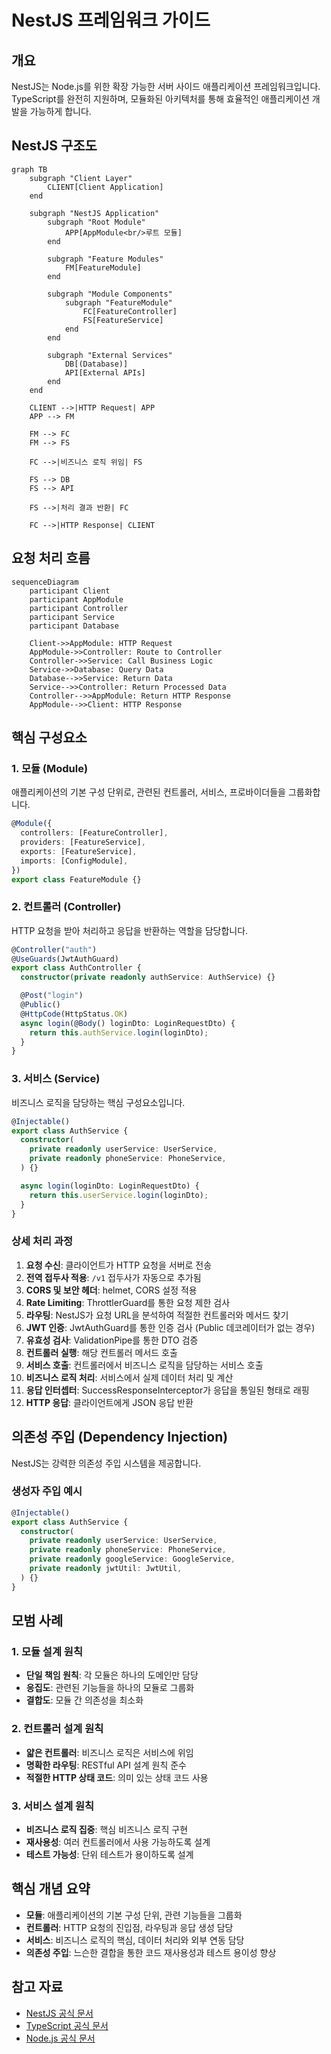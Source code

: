 # NestJS 프레임워크 가이드

## 개요

NestJS는 Node.js를 위한 확장 가능한 서버 사이드 애플리케이션 프레임워크입니다. TypeScript를 완전히 지원하며, 모듈화된 아키텍처를 통해 효율적인 애플리케이션 개발을 가능하게 합니다.

## NestJS 구조도

```mermaid
graph TB
    subgraph "Client Layer"
        CLIENT[Client Application]
    end

    subgraph "NestJS Application"
        subgraph "Root Module"
            APP[AppModule<br/>루트 모듈]
        end

        subgraph "Feature Modules"
            FM[FeatureModule]
        end

        subgraph "Module Components"
            subgraph "FeatureModule"
                FC[FeatureController]
                FS[FeatureService]
            end
        end

        subgraph "External Services"
            DB[(Database)]
            API[External APIs]
        end
    end

    CLIENT -->|HTTP Request| APP
    APP --> FM

    FM --> FC
    FM --> FS

    FC -->|비즈니스 로직 위임| FS

    FS --> DB
    FS --> API

    FS -->|처리 결과 반환| FC

    FC -->|HTTP Response| CLIENT
```

## 요청 처리 흐름

```mermaid
sequenceDiagram
    participant Client
    participant AppModule
    participant Controller
    participant Service
    participant Database

    Client->>AppModule: HTTP Request
    AppModule->>Controller: Route to Controller
    Controller->>Service: Call Business Logic
    Service->>Database: Query Data
    Database-->>Service: Return Data
    Service-->>Controller: Return Processed Data
    Controller-->>AppModule: Return HTTP Response
    AppModule-->>Client: HTTP Response
```

## 핵심 구성요소

### 1. 모듈 (Module)

애플리케이션의 기본 구성 단위로, 관련된 컨트롤러, 서비스, 프로바이더들을 그룹화합니다.

```typescript
@Module({
  controllers: [FeatureController],
  providers: [FeatureService],
  exports: [FeatureService],
  imports: [ConfigModule],
})
export class FeatureModule {}
```

### 2. 컨트롤러 (Controller)

HTTP 요청을 받아 처리하고 응답을 반환하는 역할을 담당합니다.

```typescript
@Controller("auth")
@UseGuards(JwtAuthGuard)
export class AuthController {
  constructor(private readonly authService: AuthService) {}

  @Post("login")
  @Public()
  @HttpCode(HttpStatus.OK)
  async login(@Body() loginDto: LoginRequestDto) {
    return this.authService.login(loginDto);
  }
}
```

### 3. 서비스 (Service)

비즈니스 로직을 담당하는 핵심 구성요소입니다.

```typescript
@Injectable()
export class AuthService {
  constructor(
    private readonly userService: UserService,
    private readonly phoneService: PhoneService,
  ) {}

  async login(loginDto: LoginRequestDto) {
    return this.userService.login(loginDto);
  }
}
```

### 상세 처리 과정

1. **요청 수신**: 클라이언트가 HTTP 요청을 서버로 전송
2. **전역 접두사 적용**: `/v1` 접두사가 자동으로 추가됨
3. **CORS 및 보안 헤더**: helmet, CORS 설정 적용
4. **Rate Limiting**: ThrottlerGuard를 통한 요청 제한 검사
5. **라우팅**: NestJS가 요청 URL을 분석하여 적절한 컨트롤러와 메서드 찾기
6. **JWT 인증**: JwtAuthGuard를 통한 인증 검사 (Public 데코레이터가 없는 경우)
7. **유효성 검사**: ValidationPipe를 통한 DTO 검증
8. **컨트롤러 실행**: 해당 컨트롤러 메서드 호출
9. **서비스 호출**: 컨트롤러에서 비즈니스 로직을 담당하는 서비스 호출
10. **비즈니스 로직 처리**: 서비스에서 실제 데이터 처리 및 계산
11. **응답 인터셉터**: SuccessResponseInterceptor가 응답을 통일된 형태로 래핑
12. **HTTP 응답**: 클라이언트에게 JSON 응답 반환

## 의존성 주입 (Dependency Injection)

NestJS는 강력한 의존성 주입 시스템을 제공합니다.

### 생성자 주입 예시

```typescript
@Injectable()
export class AuthService {
  constructor(
    private readonly userService: UserService,
    private readonly phoneService: PhoneService,
    private readonly googleService: GoogleService,
    private readonly jwtUtil: JwtUtil,
  ) {}
}
```

## 모범 사례

### 1. 모듈 설계 원칙

- **단일 책임 원칙**: 각 모듈은 하나의 도메인만 담당
- **응집도**: 관련된 기능들을 하나의 모듈로 그룹화
- **결합도**: 모듈 간 의존성을 최소화

### 2. 컨트롤러 설계 원칙

- **얇은 컨트롤러**: 비즈니스 로직은 서비스에 위임
- **명확한 라우팅**: RESTful API 설계 원칙 준수
- **적절한 HTTP 상태 코드**: 의미 있는 상태 코드 사용

### 3. 서비스 설계 원칙

- **비즈니스 로직 집중**: 핵심 비즈니스 로직 구현
- **재사용성**: 여러 컨트롤러에서 사용 가능하도록 설계
- **테스트 가능성**: 단위 테스트가 용이하도록 설계

## 핵심 개념 요약

- **모듈**: 애플리케이션의 기본 구성 단위, 관련 기능들을 그룹화
- **컨트롤러**: HTTP 요청의 진입점, 라우팅과 응답 생성 담당
- **서비스**: 비즈니스 로직의 핵심, 데이터 처리와 외부 연동 담당
- **의존성 주입**: 느슨한 결합을 통한 코드 재사용성과 테스트 용이성 향상

## 참고 자료

- [NestJS 공식 문서](https://docs.nestjs.com/)
- [TypeScript 공식 문서](https://www.typescriptlang.org/docs/)
- [Node.js 공식 문서](https://nodejs.org/docs/)
